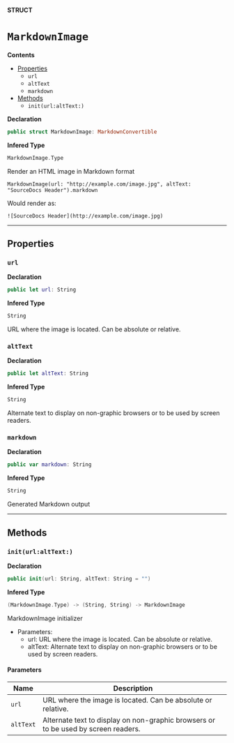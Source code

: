 **STRUCT**
# `MarkdownImage`

**Contents**
- [Properties](#properties)
  - `url`
  - `altText`
  - `markdown`
- [Methods](#methods)
  - `init(url:altText:)`

**Declaration**
```swift
public struct MarkdownImage: MarkdownConvertible
```

**Infered Type**
```swift
MarkdownImage.Type
```

Render an HTML image in Markdown format

    MarkdownImage(url: "http://example.com/image.jpg", altText: "SourceDocs Header").markdown

Would render as:

    ![SourceDocs Header](http://example.com/image.jpg)

--------------------

## Properties
### `url`

**Declaration**
```swift
public let url: String
```

**Infered Type**
```swift
String
```

URL where the image is located. Can be absolute or relative.

### `altText`

**Declaration**
```swift
public let altText: String
```

**Infered Type**
```swift
String
```

Alternate text to display on non-graphic browsers or to be used by screen readers.

### `markdown`

**Declaration**
```swift
public var markdown: String
```

**Infered Type**
```swift
String
```

Generated Markdown output

--------------------

## Methods
### `init(url:altText:)`

**Declaration**
```swift
public init(url: String, altText: String = "")
```

**Infered Type**
```swift
(MarkdownImage.Type) -> (String, String) -> MarkdownImage
```

MarkdownImage initializer

- Parameters:
  - url: URL where the image is located. Can be absolute or relative.
  - altText: Alternate text to display on non-graphic browsers or to be used by screen readers.

#### Parameters
| Name | Description |
| ---- | ----------- |
| `url` | URL where the image is located. Can be absolute or relative. |
| `altText` | Alternate text to display on non-graphic browsers or to be used by screen readers. |